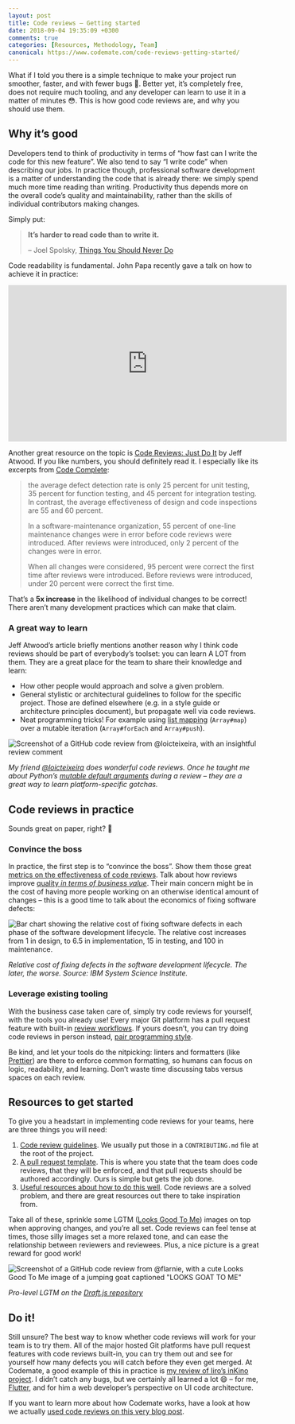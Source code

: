 ```yaml
---
layout: post
title: Code reviews – Getting started
date: 2018-09-04 19:35:09 +0300
comments: true
categories: [Resources, Methodology, Team]
canonical: https://www.codemate.com/code-reviews-getting-started/
---
```


What if I told you there is a simple technique to make your project run smoother, faster, and with fewer bugs 🤔. Better yet, it’s completely free, does not require much tooling, and any developer can learn to use it in a matter of minutes 😳. This is how good code reviews are, and why you should use them.

<!-- more -->

## Why it’s good

Developers tend to think of productivity in terms of “how fast can I write the code for this new feature”. We also tend to say “I write code” when describing our jobs. In practice though, professional software development is a matter of understanding the code that is already there: we simply spend much more time reading than writing. Productivity thus depends more on the overall code’s quality and maintainability, rather than the skills of individual contributors making changes.

Simply put:

> **It’s harder to read code than to write it.**
>
> – Joel Spolsky, [Things You Should Never Do](https://www.joelonsoftware.com/2000/04/06/things-you-should-never-do-part-i/)

Code readability is fundamental. John Papa recently gave a talk on how to achieve it in practice:

<iframe width="560" height="315" src="https://www.youtube-nocookie.com/embed/56mETnrByBM" frameborder="0" allow="autoplay; encrypted-media" allowfullscreen></iframe>

Another great resource on the topic is [Code Reviews: Just Do It](https://blog.codinghorror.com/code-reviews-just-do-it/) by Jeff Atwood. If you like numbers, you should definitely read it. I especially like its excerpts from [Code Complete](https://www.amazon.com/exec/obidos/ASIN/0735619670):

> the average defect detection rate is only 25 percent for unit testing, 35 percent for function testing, and 45 percent for integration testing. In contrast, the average effectiveness of design and code inspections are 55 and 60 percent.
>
> In a software-maintenance organization, 55 percent of one-line maintenance changes were in error before code reviews were introduced. After reviews were introduced, only 2 percent of the changes were in error.
>
> When all changes were considered, 95 percent were correct the first time after reviews were introduced. Before reviews were introduced, under 20 percent were correct the first time.

That’s a **5x increase** in the likelihood of individual changes to be correct! There aren’t many development practices which can make that claim.

### A great way to learn

Jeff Atwood’s article briefly mentions another reason why I think code reviews should be part of everybody’s toolset: you can learn A LOT from them. They are a great place for the team to share their knowledge and learn:

- How other people would approach and solve a given problem.
- General stylistic or architectural guidelines to follow for the specific project. Those are defined elsewhere (e.g. in a style guide or architecture principles document), but propagate well via code reviews.
- Neat programming tricks! For example using [list mapping](https://github.com/roughike/inKino/issues/52) (`Array#map`) over a mutable iteration (`Array#forEach` and `Array#push`).

![Screenshot of a GitHub code review from @loicteixeira, with an insightful review comment](/images/loicteixeira-code-review.png)

_My friend [@loicteixeira](https://twitter.com/loicteixeira) does wonderful code reviews. Once he taught me about Python’s [mutable default arguments](https://stackoverflow.com/questions/1132941/least-astonishment-and-the-mutable-default-argument) during a review – they are a great way to learn platform-specific gotchas._

## Code reviews in practice

Sounds great on paper, right? 🌈

### Convince the boss

In practice, the first step is to “convince the boss”. Show them those great [metrics on the effectiveness of code reviews](https://blog.codinghorror.com/code-reviews-just-do-it/). Talk about how reviews improve [quality _in terms of business value_](https://www.codemate.com/quality-in-terms-of-business-value). Their main concern might be in the cost of having more people working on an otherwise identical amount of changes – this is a good time to talk about the economics of fixing software defects:

![Bar chart showing the relative cost of fixing software defects in each phase of the software development lifecycle. The relative cost increases from 1 in design, to 6.5 in implementation, 15 in testing, and 100 in maintenance.](/images/relative-cost-of-fixing-defects-sdlc.png)

_Relative cost of fixing defects in the software development lifecycle. The later, the worse. Source: IBM System Science Institute._

### Leverage existing tooling

With the business case taken care of, simply try code reviews for yourself, with the tools you already use! Every major Git platform has a pull request feature with built-in [review workflows](https://help.github.com/articles/requesting-a-pull-request-review/). If yours doesn’t, you can try doing code reviews in person instead, [pair programming style](https://en.wikipedia.org/wiki/Extreme_programming).

Be kind, and let your tools do the nitpicking: linters and formatters (like [Prettier](https://prettier.io/)) are there to enforce common formatting, so humans can focus on logic, readability, and learning. Don’t waste time discussing tabs versus spaces on each review.

## Resources to get started

To give you a headstart in implementing code reviews for your teams, here are three things you will need:

1.  [Code review guidelines](https://github.com/thibaudcolas/cookbook/blob/master/CONTRIBUTING.md). We usually put those in a `CONTRIBUTING.md` file at the root of the project.
2.  [A pull request template](https://github.com/thibaudcolas/cookbook/blob/master/.github/PULL_REQUEST_TEMPLATE.md). This is where you state that the team does code reviews, that they will be enforced, and that pull requests should be authored accordingly. Ours is simple but gets the job done.
3.  [Useful resources about how to do this well](https://github.com/thibaudcolas/cookbook/blob/master/CONTRIBUTING.md). Code reviews are a solved problem, and there are great resources out there to take inspiration from.

Take all of these, sprinkle some LGTM ([Looks Good To Me](http://knowyourmeme.com/memes/lgtm)) images on top when approving changes, and you’re all set. Code reviews can feel tense at times, those silly images set a more relaxed tone, and can ease the relationship between reviewers and reviewees. Plus, a nice picture is a great reward for good work!

![Screenshot of a GitHub code review from @flarnie, with a cute Looks Good To Me image of a jumping goat captioned "LOOKS GOAT TO ME"](/images/flarnie-lgtm.png)

_Pro-level LGTM on the [Draft.js repository](https://github.com/facebook/draft-js/pull/1652)_

## Do it!

Still unsure? The best way to know whether code reviews will work for your team is to try them. All of the major hosted Git platforms have pull request features with code reviews built-in, you can try them out and see for yourself how many defects you will catch before they even get merged. At Codemate, a good example of this in practice is [my review of Iiro’s inKino project](https://github.com/roughike/inKino/issues/52). I didn’t catch any bugs, but we certainly all learned a lot 😄 – for me, [Flutter](https://www.codemate.com/considering-flutter/), and for him a web developer’s perspective on UI code architecture.

If you want to learn more about how Codemate works, have a look at how we actually [used code reviews on this very blog post](https://github.com/CodemateLtd/codemate-blog/pull/21).
